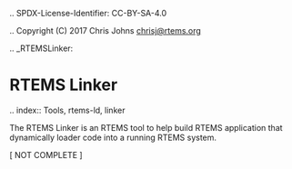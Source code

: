 .. SPDX-License-Identifier: CC-BY-SA-4.0

.. Copyright (C) 2017 Chris Johns <chrisj@rtems.org>

.. _RTEMSLinker:

RTEMS Linker
============

.. index:: Tools, rtems-ld, linker

The RTEMS Linker is an RTEMS tool to help build RTEMS application that
dynamically loader code into a running RTEMS system.

[ NOT COMPLETE ]
